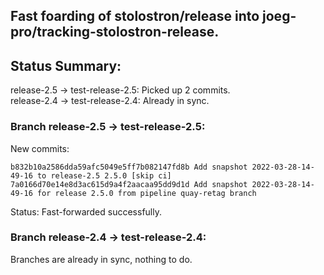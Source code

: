 ## Fast foarding of stolostron/release into joeg-pro/tracking-stolostron-release.

## Status Summary:

release-2.5 -> test-release-2.5: Picked up 2 commits.  
release-2.4 -> test-release-2.4: Already in sync.  

### Branch release-2.5 -> test-release-2.5:

New commits:

```
b832b10a2586dda59afc5049e5ff7b082147fd8b Add snapshot 2022-03-28-14-49-16 to release-2.5 2.5.0 [skip ci]
7a0166d70e14e8d3ac615d9a4f2aacaa95dd9d1d Add snapshot 2022-03-28-14-49-16 for release 2.5.0 from pipeline quay-retag branch
```

Status: Fast-forwarded successfully.

### Branch release-2.4 -> test-release-2.4:

Branches are already in sync, nothing to do.
